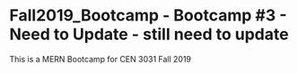 # Fall2019_Bootcamp - Bootcamp #3 -  Need to Update - still need to update
This is a MERN Bootcamp for CEN 3031 Fall 2019
